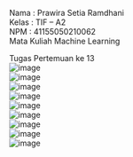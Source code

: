 Nama : Prawira Setia Ramdhani <br>
Kelas : TIF – A2 <br>
NPM : 41155050210062 <br>
Mata Kuliah Machine Learning <br>

Tugas Pertemuan ke 13 <br>
![image](https://github.com/user-attachments/assets/9a932a9e-b99d-4389-bc2b-93242f9156f7) <br>
![image](https://github.com/user-attachments/assets/5e74bc97-9144-4624-8aed-60af44664a0d) <br>
![image](https://github.com/user-attachments/assets/40a39f40-3157-4048-9f4c-42a8f2dab422) <br>
![image](https://github.com/user-attachments/assets/7d2526b1-b00d-4935-9d42-cb7225e7ede4) <br>
![image](https://github.com/user-attachments/assets/846abb95-39a3-472c-be48-fa0a66fd83ee) <br>
![image](https://github.com/user-attachments/assets/874144ec-9ae2-465e-9153-4426f799276d) <br>
![image](https://github.com/user-attachments/assets/013f6d67-42bf-44a0-906a-86b72d6b8c68) <br>
![image](https://github.com/user-attachments/assets/7b77b69b-9c74-43bb-a4fb-aaf91bd38ff9) <br>
![image](https://github.com/user-attachments/assets/148e5881-1075-4a9c-92b5-553b7f29a9c2) <br>

